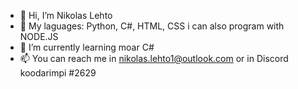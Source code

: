 - 👋 Hi, I’m Nikolas Lehto
- 👀 My laguages: Python, C#, HTML, CSS i can also program with NODE.JS
- 🌱 I’m currently learning moar C#
- 📫 You can reach me in nikolas.lehto1@outlook.com or in Discord koodarimpi #2629
